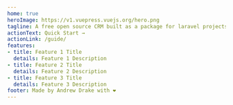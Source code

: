 ```yaml
---
home: true
heroImage: https://v1.vuepress.vuejs.org/hero.png
tagline: A free open source CRM built as a package for laravel projects
actionText: Quick Start →
actionLink: /guide/
features:
- title: Feature 1 Title
  details: Feature 1 Description
- title: Feature 2 Title
  details: Feature 2 Description
- title: Feature 3 Title
  details: Feature 3 Description
footer: Made by Andrew Drake with ❤️
---
```

